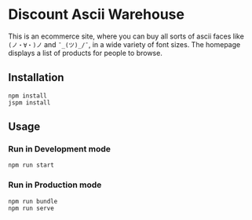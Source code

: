 Discount Ascii Warehouse
====
This is an ecommerce site, where you can buy all sorts of ascii faces like `(ノ・∀・)ノ` and `¯_(ツ)_/¯`, in a wide variety of font sizes. The homepage displays a list of products for people to browse.

## Installation

```
npm install
jspm install
```

## Usage

### Run in Development mode

```
npm run start
```

### Run in Production mode

```
npm run bundle
npm run serve
```
